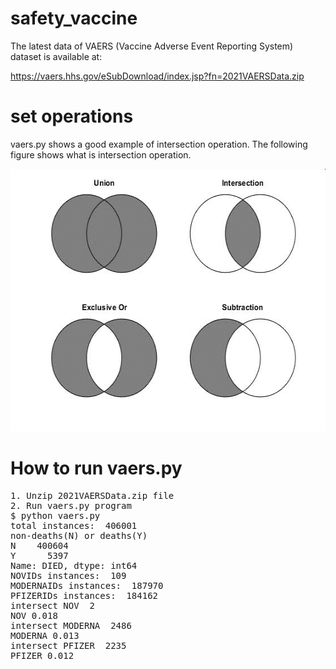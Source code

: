 # safety_vaccine

The latest data of VAERS (Vaccine Adverse Event Reporting System) dataset is 
available at:

https://vaers.hhs.gov/eSubDownload/index.jsp?fn=2021VAERSData.zip

# set operations
vaers.py shows a good example of intersection operation. 
The following figure shows what is intersection operation.

<img src="set.jpg" width=560 height=420 >

# How to run vaers.py

<pre>
1. Unzip 2021VAERSData.zip file
2. Run vaers.py program
$ python vaers.py
total instances:  406001
non-deaths(N) or deaths(Y)
N    400604
Y      5397
Name: DIED, dtype: int64
NOVIDs instances:  109
MODERNAIDs instances:  187970
PFIZERIDs instances:  184162
intersect NOV  2
NOV 0.018
intersect MODERNA  2486
MODERNA 0.013
intersect PFIZER  2235
PFIZER 0.012
</pre>


